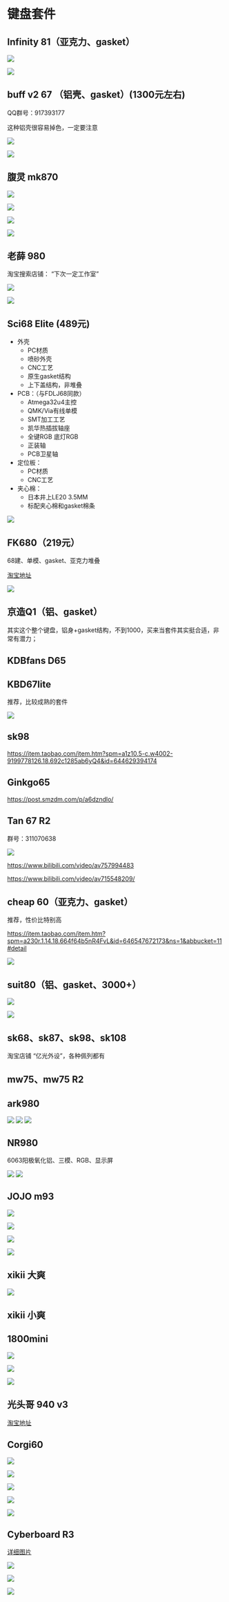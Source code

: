 # 键盘套件

## Infinity 81（亚克力、gasket）
![](https://ooftf-blog-image.oss-cn-beijing.aliyuncs.com/img/20211203103814.png)

![](https://ooftf-blog-image.oss-cn-beijing.aliyuncs.com/img/20211203103733.png)
## buff v2 67 （铝壳、gasket）(1300元左右)

QQ群号：917393177

这种铝壳很容易掉色，一定要注意

![](https://ooftf-blog-image.oss-cn-beijing.aliyuncs.com/img/20211203103627.png)

![](https://ooftf-blog-image.oss-cn-beijing.aliyuncs.com/img/BE4F547C-A229-45EB-920C-9DEAA016DB74.png)
## 腹灵 mk870
![](https://ooftf-blog-image.oss-cn-beijing.aliyuncs.com/img/20211203103838.png)

![](https://ooftf-blog-image.oss-cn-beijing.aliyuncs.com/img/20211203105048.png)

![](https://ooftf-blog-image.oss-cn-beijing.aliyuncs.com/img/20211203105117.png)

![](https://ooftf-blog-image.oss-cn-beijing.aliyuncs.com/img/20211203105132.png)
## 老薛 980

淘宝搜索店铺： “下次一定工作室”

![](https://ooftf-blog-image.oss-cn-beijing.aliyuncs.com/img/20211203105158.png)

![](https://ooftf-blog-image.oss-cn-beijing.aliyuncs.com/img/20211203105145.png)



## Sci68 Elite (489元)


* 外壳
  * PC材质 
  * 喷砂外壳
  * CNC工艺
  * 原生gasket结构
  * 上下盖结构，非堆叠
* PCB：（与FDLJ68同款）
  * Atmega32u4主控
  * QMK/Via有线单模
  * SMT加工工艺
  * 凯华热插拔轴座
  * 全键RGB 底灯RGB
  * 正装轴
  * PCB卫星轴
* 定位板：
  * PC材质
  * CNC工艺
* 夹心棉：
  * 日本井上LE20 3.5MM
  * 标配夹心棉和gasket棉条

![](https://ooftf-blog-image.oss-cn-beijing.aliyuncs.com/img/20211203103929.png)
## FK680（219元）
68建、单模、gasket、亚克力堆叠

[淘宝地址](https://item.taobao.com/item.htm?spm=a230r.1.14.16.2d85278a1mpena&id=657624493087&ns=1&abbucket=11#detail)

![](https://ooftf-blog-image.oss-cn-beijing.aliyuncs.com/img/20211203105234.png)
## 京造Q1（铝、gasket）

其实这个整个键盘，铝身+gasket结构，不到1000，买来当套件其实挺合适，非常有潜力；
## KDBfans D65

## KBD67lite

推荐，比较成熟的套件

![](https://ooftf-blog-image.oss-cn-beijing.aliyuncs.com/img/20211203105258.png)

## sk98
https://item.taobao.com/item.htm?spm=a1z10.5-c.w4002-9199778126.18.692c1285ab6yQ4&id=644629394174
## Ginkgo65

https://post.smzdm.com/p/a6dzndlo/
## Tan 67 R2


群号：311070638

![](https://ooftf-blog-image.oss-cn-beijing.aliyuncs.com/img/20211203105335.png)

https://www.bilibili.com/video/av757994483

https://www.bilibili.com/video/av715548209/

## cheap 60（亚克力、gasket）

推荐，性价比特别高

https://item.taobao.com/item.htm?spm=a230r.1.14.18.664f64b5nR4FvL&id=646547672173&ns=1&abbucket=11#detail

![](https://ooftf-blog-image.oss-cn-beijing.aliyuncs.com/img/20211203105423.png)

## suit80（铝、gasket、3000+）

![](https://ooftf-blog-image.oss-cn-beijing.aliyuncs.com/img/20211203105441.png)

![](https://ooftf-blog-image.oss-cn-beijing.aliyuncs.com/img/20211203105455.png)


## sk68、sk87、sk98、sk108
淘宝店铺 “亿光外设”，各种佩列都有

## mw75、mw75 R2

## ark980
![](https://ooftf-blog-image.oss-cn-beijing.aliyuncs.com/img/20211203011230.png)
![](https://ooftf-blog-image.oss-cn-beijing.aliyuncs.com/img/20211203011208.png)
![](https://ooftf-blog-image.oss-cn-beijing.aliyuncs.com/img/20211203011147.png)
## NR980



6063阳极氧化铝、三模、RGB、显示屏

![](https://ooftf-blog-image.oss-cn-beijing.aliyuncs.com/img/20211203011836.png)
![](https://ooftf-blog-image.oss-cn-beijing.aliyuncs.com/img/20211203011853.png)
## JOJO m93

![](https://ooftf-blog-image.oss-cn-beijing.aliyuncs.com/img/20211203204217.png)

![](https://ooftf-blog-image.oss-cn-beijing.aliyuncs.com/img/20211203204241.png)

![](https://ooftf-blog-image.oss-cn-beijing.aliyuncs.com/img/20211203204303.png)

![](https://ooftf-blog-image.oss-cn-beijing.aliyuncs.com/img/20211203204316.png)

## xikii 大爽

![](https://ooftf-blog-image.oss-cn-beijing.aliyuncs.com/img/20211203204139.png)
## xikii 小爽

## 1800mini

![](https://ooftf-blog-image.oss-cn-beijing.aliyuncs.com/img/20211203204525.png)

![](https://ooftf-blog-image.oss-cn-beijing.aliyuncs.com/img/20211203204543.png)

![](https://ooftf-blog-image.oss-cn-beijing.aliyuncs.com/img/20211203204604.png)

## 光头哥 940 v3

[淘宝地址](https://item.taobao.com/item.htm?spm=a230r.1.14.22.d0e86988yuRgia&id=632148623321&ns=1&abbucket=7#detail)


## Corgi60 
![](https://ooftf-blog-image.oss-cn-beijing.aliyuncs.com/img/20211203203819.png)

![](https://ooftf-blog-image.oss-cn-beijing.aliyuncs.com/img/20211203203830.png)

![](https://ooftf-blog-image.oss-cn-beijing.aliyuncs.com/img/20211203203844.png)

![](https://ooftf-blog-image.oss-cn-beijing.aliyuncs.com/img/20211203203928.png)

![](https://ooftf-blog-image.oss-cn-beijing.aliyuncs.com/img/20211203204025.png)
## Cyberboard R3

[详细图片](https://www.zfrontier.com/app/flow/2J0jpALr0bag)

![](https://ooftf-blog-image.oss-cn-beijing.aliyuncs.com/img/20211203203444.png)

![](https://ooftf-blog-image.oss-cn-beijing.aliyuncs.com/img/20211203203538.png)

![](https://ooftf-blog-image.oss-cn-beijing.aliyuncs.com/img/20211203203507.png)
